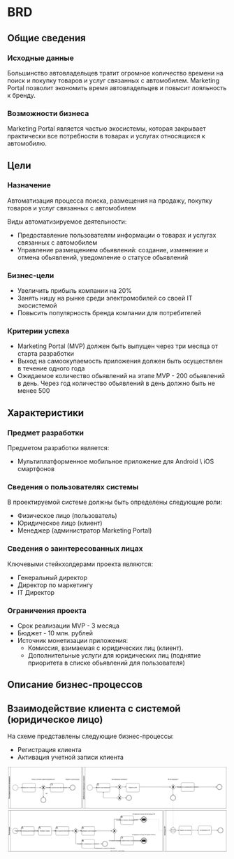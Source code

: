 # BRD

## Общие сведения

### Исходные данные

Большинство автовладельцев тратит огромное количество времени на поиск и покупку товаров и услуг связанных с автомобилем. Marketing Portal позволит экономить время
автовладельцев и повысит лояльность к бренду.

### Возможности бизнеса

Marketing Portal является частью экосистемы, которая закрывает практически все потребности в товарах и услугах относящихся к автомобилю.

## Цели

### Назначение

Автоматизация процесса поиска, размещения на продажу, покупку товаров и услуг связанных с автомобилем

Виды автоматизируемое деятельности:

- Предоставление пользователям информации о товарах и услугах связанных с автомобилем
- Управление размещением обьявлений: создание, изменение и отмена обьявлений, уведомление о статусе обьявлений

### Бизнес-цели

- Увеличить прибыль компании на 20%
- Занять нишу на рынке среди электромобилей со своей IT экосистемой
- Повысить популярность бренда компании для потребителей

### Критерии успеха

- Marketing Portal (MVP) должен быть выпущен через три месяца от старта разработки
- Выход на самоокупаемость приложения должен быть осуществлен в течение одного года
- Ожидаемое количество обьявлений на этапе MVP - 200 обьявлений в день. Через год количество обьявлений в день должно быть не менее 500

## Характеристики

### Предмет разработки

Предметом разработки является: 

- Мультиплатформенное мобильное приложение для Android \ iOS смартфонов

### Сведения о пользователях системы

В проектируемой системе должны быть определены следующие роли:

- Физическое лицо  (пользователь)
- Юридическое лицо (клиент)
- Менеджер (администратор Marketing Portal)

### Сведения о заинтересованных лицах

Ключевыми стейкхолдерами проекта являются:

- Генеральный директор
- Директор по маркетингу
- IT Директор

### Ограничения проекта

- Срок реализации MVP - 3 месяца
- Бюджет - 10 млн. рублей
- Источник монетизации приложения:
    - Комиссия, взимаемая с юридических лиц (клиент).
    - Дополнительные услуги для юридических лиц (поднятие приоритета в списке обьявлений для пользователя)

## Описание бизнес-процессов

## Взаимодействие клиента с системой (юридическое лицо)

На схеме представлены следующие бизнес-процессы:

- Регистрация клиента
- Активация учетной записи клиента

<p align="center">
    <img width="500" align="center" src="https://raw.githubusercontent.com/geksogen/TZ_SA_/master/BRD/diagrams/BPM_client.svg" alt="demo"/>
</p>